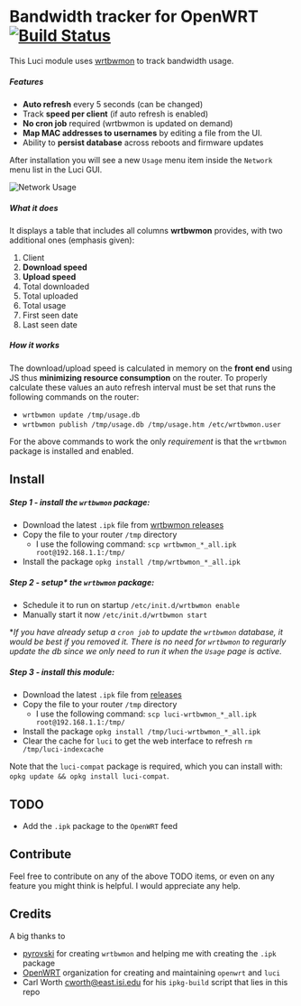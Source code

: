 # Bandwidth tracker for OpenWRT [![Build Status](https://travis-ci.org/Kiougar/luci-wrtbwmon.svg?branch=master)](https://travis-ci.org/Kiougar/luci-wrtbwmon)

This Luci module uses [wrtbwmon](https://github.com/pyrovski/wrtbwmon) to track bandwidth usage.

##### Features
* **Auto refresh** every 5 seconds (can be changed)
* Track **speed per client** (if auto refresh is enabled)
* **No cron job** required (wrtbwmon is updated on demand)
* **Map MAC addresses to usernames** by editing a file from the UI.
* Ability to **persist database** across reboots and firmware updates

After installation you will see a new `Usage` menu item inside the `Network` menu list in the Luci GUI.

![Network Usage](https://github.com/Kiougar/luci-wrtbwmon/blob/master/screenshot.png?raw=true)

##### What it does

It displays a table that includes all columns **wrtbwmon** provides, 
with two additional ones (emphasis given):

1. Client
2. **Download speed**
3. **Upload speed**
4. Total downloaded
5. Total uploaded
6. Total usage
7. First seen date
8. Last seen date

##### How it works

The download/upload speed is calculated in memory on the **front end** using JS
thus **minimizing resource consumption** on the router. To properly calculate these values
an auto refresh interval must be set that runs the following commands on the router:

* `wrtbwmon update /tmp/usage.db`
* `wrtbwmon publish /tmp/usage.db /tmp/usage.htm /etc/wrtbwmon.user`

For the above commands to work the only *requirement* is that the `wrtbwmon` package is installed and enabled.

## Install

##### Step 1 - install the `wrtbwmon` package:

* Download the latest `.ipk` file from [wrtbwmon releases](https://github.com/pyrovski/wrtbwmon/releases)
* Copy the file to your router `/tmp` directory 
    * I use the following command: `scp wrtbwmon_*_all.ipk root@192.168.1.1:/tmp/`
* Install the package `opkg install /tmp/wrtbwmon_*_all.ipk`
        
##### Step 2 - setup* the `wrtbwmon` package:

* Schedule it to run on startup `/etc/init.d/wrtbwmon enable`
* Manually start it now `/etc/init.d/wrtbwmon start`

**If you have already setup a `cron job` to update the `wrtbwmon` database, it would be best if you removed it.
There is no need for `wrtbwmon` to regurarly update the db since we only need to run it when the `Usage` page is active.*

##### Step 3 - install this module:

* Download the latest `.ipk` file from [releases](https://github.com/Kiougar/luci-wrtbwmon/releases)
* Copy the file to your router `/tmp` directory
    * I use the following command: `scp luci-wrtbwmon_*_all.ipk root@192.168.1.1:/tmp/`
* Install the package `opkg install /tmp/luci-wrtbwmon_*_all.ipk`
* Clear the cache for `luci` to get the web interface to refresh `rm /tmp/luci-indexcache`

Note that the `luci-compat` package is required, which you can install with: `opkg update && opkg install luci-compat`.

## TODO

* Add the `.ipk` package to the `OpenWRT` feed

## Contribute

Feel free to contribute on any of the above TODO items, or even on any feature you might think is helpful. 
I would appreciate any help.

## Credits

A big thanks to
* [pyrovski](https://github.com/pyrovski) for creating `wrtbwmon` and helping me with creating the `.ipk` package
* [OpenWRT](https://github.com/OpenWRT) organization for creating and maintaining `openwrt` and `luci`
* Carl Worth <cworth@east.isi.edu> for his `ipkg-build` script that lies in this repo
